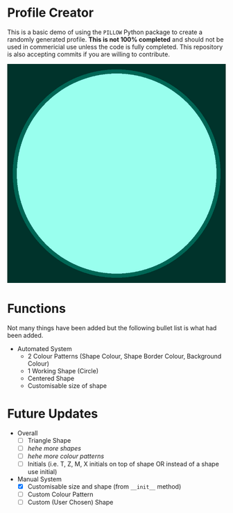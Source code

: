 # Profile Creator
This is a basic demo of using the `PILLOW` Python package to create a randomly generated profile. **This is not 100% completed** and should not be used in commericial use unless the code is fully completed. This repository is also accepting commits if you are willing to contribute.

![Testing Image](./tests/test.png)

# Functions

Not many things have been added but the following bullet list is what had been added.

- Automated System
    - 2 Colour Patterns (Shape Colour, Shape Border Colour, Background Colour)
    - 1 Working Shape (Circle)
    - Centered Shape
    - Customisable size of shape

# Future Updates

- Overall
    - [ ] Triangle Shape
    - [ ] *hehe more shapes*
    - [ ] *hehe more colour patterns*
    - [ ] Initials (i.e. T, Z, M, X initials on top of shape OR instead of a shape use initial)

- Manual System
    - [x] Customisable size and shape (from `__init__` method)
    - [ ] Custom Colour Pattern
    - [ ] Custom (User Chosen) Shape
